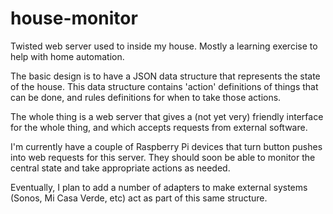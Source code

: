 house-monitor
=============

Twisted web server used to inside my house. Mostly a learning exercise to help with home automation. 


The basic design is to have a JSON data structure that represents the state of the house. This data structure contains
'action' definitions of things that can be done, and rules definitions for when to take those actions.

The whole thing is a web server that gives a (not yet very) friendly interface for the whole thing, and which accepts
requests from external software.

I'm currently have a couple of Raspberry Pi devices that turn button pushes into web requests for this server. They
should soon be able to monitor the central state and take appropriate actions as needed.

Eventually, I plan to add a number of adapters to make external systems (Sonos, Mi Casa Verde, etc) act as part of this
same structure.

